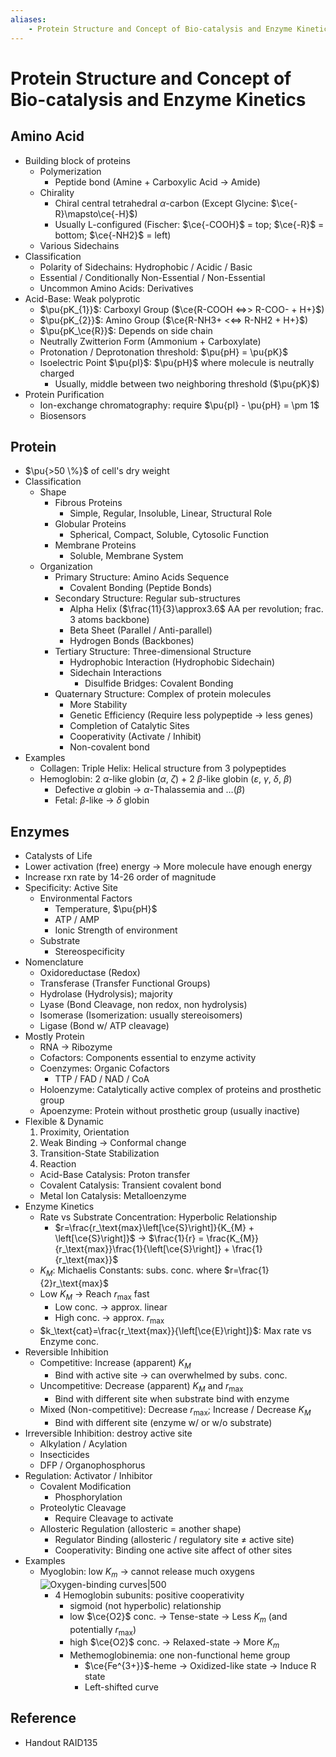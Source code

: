 ```yaml
---
aliases:
    - Protein Structure and Concept of Bio-catalysis and Enzyme Kinetics
---
```


# Protein Structure and Concept of Bio-catalysis and Enzyme Kinetics

## Amino Acid

- Building block of proteins
    - Polymerization
        - Peptide bond (Amine + Carboxylic Acid → Amide)
    - Chirality
        - Chiral central tetrahedral $\alpha$-carbon (Except Glycine: $\ce{-R}\mapsto\ce{-H}$)
        - Usually L-configured (Fischer: $\ce{-COOH}$ = top; $\ce{-R}$ = bottom; $\ce{-NH2}$ = left)
    - Various Sidechains
- Classification
    - Polarity of Sidechains: Hydrophobic / Acidic / Basic
    - Essential / Conditionally Non-Essential / Non-Essential
    - Uncommon Amino Acids: Derivatives
- Acid-Base: Weak polyprotic
    - $\pu{pK_{1}}$: Carboxyl Group ($\ce{R-COOH <=>> R-COO- + H+}$)
    - $\pu{pK_{2}}$: Amino Group ($\ce{R-NH3+ <<=> R-NH2 + H+}$)
    - $\pu{pK_\ce{R}}$: Depends on side chain
    - Neutrally Zwitterion Form (Ammonium + Carboxylate)
    - Protonation / Deprotonation threshold: $\pu{pH} = \pu{pK}$
    - Isoelectric Point $\pu{pI}$: $\pu{pH}$ where molecule is neutrally charged
        - Usually, middle between two neighboring threshold ($\pu{pK}$)
- Protein Purification
    - Ion-exchange chromatography: require $\pu{pI} - \pu{pH} = \pm 1$
    - Biosensors

## Protein

- $\pu{>50 \%}$ of cell's dry weight
- Classification
    - Shape
        - Fibrous Proteins
            - Simple, Regular, Insoluble, Linear, Structural Role
        - Globular Proteins
            - Spherical, Compact, Soluble, Cytosolic Function
        - Membrane Proteins
            - Soluble, Membrane System
    - Organization
        - Primary Structure: Amino Acids Sequence
            - Covalent Bonding (Peptide Bonds)
        - Secondary Structure: Regular sub-structures
            - Alpha Helix ($\frac{11}{3}\approx3.6$ AA per revolution; frac. 3 atoms backbone)
            - Beta Sheet (Parallel / Anti-parallel)
            - Hydrogen Bonds (Backbones)
        - Tertiary Structure: Three-dimensional Structure
            - Hydrophobic Interaction (Hydrophobic Sidechain)
            - Sidechain Interactions
                - Disulfide Bridges: Covalent Bonding
        - Quaternary Structure: Complex of protein molecules
            - More Stability
            - Genetic Efficiency (Require less polypeptide → less genes)
            - Completion of Catalytic Sites
            - Cooperativity (Activate / Inhibit)
            - Non-covalent bond
- Examples
    - Collagen: Triple Helix: Helical structure from 3 polypeptides
    - Hemoglobin: 2 $\alpha$-like globin ($\alpha$, $\zeta$) + 2 $\beta$-like globin ($\varepsilon$, $\gamma$, $\delta$, $\beta$)
        - Defective $\alpha$ globin → $\alpha$-Thalassemia and …($\beta$)
        - Fetal: $\beta$-like → $\delta$ globin

## Enzymes

- Catalysts of Life
- Lower activation (free) energy → More molecule have enough energy
- Increase rxn rate by 14-26 order of magnitude
- Specificity: Active Site
    - Environmental Factors
        - Temperature, $\pu{pH}$
        - ATP / AMP
        - Ionic Strength of environment
    - Substrate
        - Stereospecificity
- Nomenclature
    - Oxidoreductase (Redox)
    - Transferase (Transfer Functional Groups)
    - Hydrolase (Hydrolysis); majority
    - Lyase (Bond Cleavage, non redox, non hydrolysis)
    - Isomerase (Isomerization: usually stereoisomers)
    - Ligase (Bond w/ ATP cleavage)
- Mostly Protein
    - RNA → Ribozyme
    - Cofactors: Components essential to enzyme activity
    - Coenzymes: Organic Cofactors
        - TTP / FAD / NAD / CoA
    - Holoenzyme: Catalytically active complex of proteins and prosthetic group
    - Apoenzyme: Protein without prosthetic group (usually inactive)
- Flexible & Dynamic
	1. Proximity, Orientation
	2. Weak Binding → Conformal change
	3. Transition-State Stabilization
	4. Reaction
    - Acid-Base Catalysis: Proton transfer
    - Covalent Catalysis: Transient covalent bond
    - Metal Ion Catalysis: Metalloenzyme
- Enzyme Kinetics
    - Rate vs Substrate Concentration: Hyperbolic Relationship
        - $r=\frac{r_\text{max}\left[\ce{S}\right]}{K_{M} + \left[\ce{S}\right]}$ → $\frac{1}{r} = \frac{K_{M}}{r_\text{max}}\frac{1}{\left[\ce{S}\right]} + \frac{1}{r_\text{max}}$
    - $K_{M}$: Michaelis Constants: subs. conc. where $r=\frac{1}{2}r_\text{max}$
    - Low $K_{M}$ → Reach $r_\text{max}$ fast
        - Low conc. → approx. linear
        - High conc. → approx. $r_\text{max}$
    - $k_\text{cat}=\frac{r_\text{max}}{\left[\ce{E}\right]}$: Max rate vs Enzyme conc.
- Reversible Inhibition
    - Competitive: Increase (apparent) $K_{M}$
        - Bind with active site → can overwhelmed by subs. conc.
    - Uncompetitive: Decrease (apparent) $K_{M}$ and $r_\text{max}$
        - Bind with different site when substrate bind with enzyme
    - Mixed (Non-competitive): Decrease $r_\text{max}$; Increase / Decrease $K_{M}$
        - Bind with different site (enzyme w/ or w/o substrate)
- Irreversible Inhibition: destroy active site
    - Alkylation / Acylation
    - Insecticides
    - DFP / Organophosphorus
- Regulation: Activator / Inhibitor
    - Covalent Modification
        - Phosphorylation
    - Proteolytic Cleavage
        - Require Cleavage to activate
    - Allosteric Regulation (allosteric = another shape)
        - Regulator Binding (allosteric / regulatory site ≠ active site)
        - Cooperativity: Binding one active site affect of other sites
- Examples
    - Myoglobin: low $K_{m}$ → cannot release much oxygens  
         ![Oxygen-binding curves|500](https://upload.wikimedia.org/wikipedia/commons/2/2e/Cooperativity_graph.JPG)
        - 4 Hemoglobin subunits: positive cooperativity
            - sigmoid (not hyperbolic) relationship
            - low $\ce{O2}$ conc. → Tense-state → Less $K_{m}$ (and potentially $r_\text{max}$)
            - high $\ce{O2}$ conc. → Relaxed-state → More $K_{m}$
            - Methemoglobinemia: one non-functional heme group
                - $\ce{Fe^{3+}}$-heme → Oxidized-like state → Induce R state
                - Left-shifted curve

## Reference

- Handout RAID135
